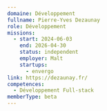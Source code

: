 ```yaml
---
domaine: Développement
fullname: Pierre-Yves Dezaunay
role: Développement
missions:
  - start: 2024-06-03
    end: 2026-04-30
    status: independent
    employer: Malt
    startups:
      - envergo
link: https://dezaunay.fr/
competences:
  - Développement Full-stack
memberType: beta
---
```



